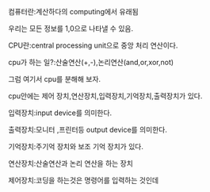 컴퓨터란:계산하다의 computing에서 유래됨 

우리는 모든 정보를 1,0으로 나타낼 수 있음.

CPU란:central processing unit으로 중앙 처리 연산이다.

cpu가 하는 일?:산술연산(+,-),논리연산(and,or,xor,not)


그럼 여기서 cpu를 분해해 보자.

cpu안에는  제어 장치,연산장치,입력장치,기억장치,출력장치가 있다.

입력장치:input device를 의미한다.

출력장치:모니터 ,프린터등 output device를 의미한다.

기억장치:주기억 장치와 보조 기억 장치가 있다.

연산장치:산술연산과 논리 연산을 하는 장치

제어장치:코딩을 하는것은 명령어를 입력하는 것인데 

